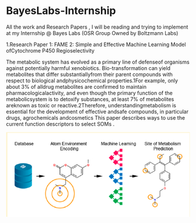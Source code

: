 # BayesLabs-Internship
All the work  and Research Papers , I will be reading and trying to implement at my Internship @ Bayes Labs  (OSR Group Owned by Boltzmann Labs) 

1.Research Paper 1: FAME 2: Simple and Effective Machine Learning Model ofCytochrome P450 Regioselectivity

The metabolic system has evolved as a primary line of defenseof organisms against potentially harmful xenobiotics. Bio-transformation can yield metabolites that differ substantiallyfrom their parent compounds with respect to biological andphysicochemical properties.1For example, only about 3% of alldrug metabolites are confirmed to maintain pharmacologicalactivity, and even though the primary function of the metabolicsystem is to detoxify substances, at least 7% of metabolites areknown as toxic or reactive.2Therefore, understandingmetabolism is essential for the development of effective andsafe compounds, in particular drugs, agrochemicals andcosmetics
This paper describes ways to use the current function descriptors to select SOMs .



<img src='x1.PNG'>
